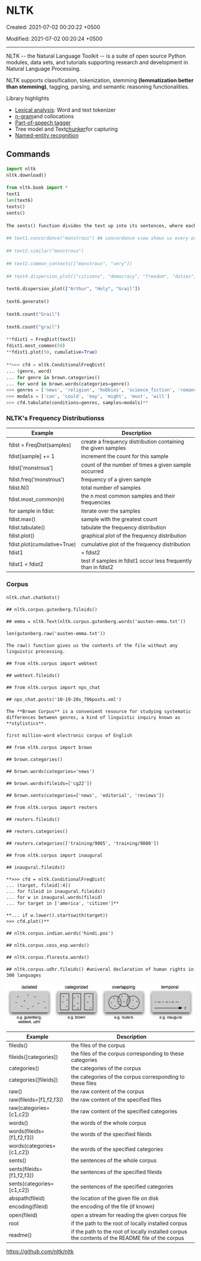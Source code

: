 # NLTK

Created: 2021-07-02 00:20:22 +0500

Modified: 2021-07-02 00:20:24 +0500

---

NLTK -- the Natural Language Toolkit -- is a suite of open source Python modules, data sets, and tutorials supporting research and development in Natural Language Processing.

NLTK supports classification, tokenization, stemming **(lemmatization better than stemming)**, tagging, parsing, and semantic reasoning functionalities.

Library highlights

- [Lexical analysis](https://en.wikipedia.org/wiki/Lexical_analysis): Word and text tokenizer
- [n-gram](https://en.wikipedia.org/wiki/N-gram)and collocations
- [Part-of-speech tagger](https://en.wikipedia.org/wiki/Part-of-speech_tagging)
- Tree model and Text[chunker](https://en.wikipedia.org/wiki/Chunking_(computational_linguistics))for capturing
- [Named-entity recognition](https://en.wikipedia.org/wiki/Named-entity_recognition)

## Commands

```python
import nltk
nltk.download()

from nltk.book import *
text1
len(text6)
texts()
sents()

The sents() function divides the text up into its sentences, where each sentence is a list of words

## text1.concordance("monstrous") #A concordance view shows us every occurrence of a given word, together with some context

## text2.similar("monstrous")

## text2.common_contexts(["monstrous", "very"])

## text4.dispersion_plot(["citizens", "democracy", "freedom", "duties", "America"])

text6.dispersion_plot(["Arthur", "Holy", "Grail"])

text6.generate()

text6.count("Grail")

text6.count("grail")

**fdist1 = FreqDist(text1)
fdist1.most_common(50)
**fdist1.plot(50, cumulative=True)

**>>> cfd = nltk.ConditionalFreqDist(
... (genre, word)
... for genre in brown.categories()
... for word in brown.words(categories=genre))
>>> genres = ['news', 'religion', 'hobbies', 'science_fiction', 'romance', 'humor']
>>> modals = ['can', 'could', 'may', 'might', 'must', 'will']
>>> cfd.tabulate(conditions=genres, samples=modals)**

```

### NLTK's Frequency Distributionss

| **Example**                 | **Description**                                                |
|--------------------------|----------------------------------------------|
| fdist = FreqDist(samples)   | create a frequency distribution containing the given samples   |
| fdist[sample] += 1        | increment the count for this sample                            |
| fdist['monstrous']      | count of the number of times a given sample occurred           |
| fdist.freq('monstrous')   | frequency of a given sample                                    |
| fdist.N()                   | total number of samples                                        |
| fdist.most_common(n)        | the n most common samples and their frequencies                |
| for sample in fdist:        | iterate over the samples                                       |
| fdist.max()                 | sample with the greatest count                                 |
| fdist.tabulate()            | tabulate the frequency distribution                            |
| fdist.plot()                | graphical plot of the frequency distribution                   |
| fdist.plot(cumulative=True) | cumulative plot of the frequency distribution                  |
| fdist1 |= fdist2           | update fdist1 with counts from fdist2                          |
| fdist1 < fdist2            | test if samples in fdist1 occur less frequently than in fdist2 |

### Corpus

```
nltk.chat.chatbots()

## nltk.corpus.gutenberg.fileids()

## emma = nltk.Text(nltk.corpus.gutenberg.words('austen-emma.txt'))

len(gutenberg.raw('austen-emma.txt'))

The raw() function gives us the contents of the file without any linguistic processing.

## from nltk.corpus import webtext

## webtext.fileids()

## from nltk.corpus import nps_chat

## nps_chat.posts('10-19-20s_706posts.xml')

The **Brown Corpus** is a convenient resource for studying systematic differences between genres, a kind of linguistic inquiry known as **stylistics**.

first million-word electronic corpus of English

## from nltk.corpus import brown

## brown.categories()

## brown.words(categories='news')

## brown.words(fileids=['cg22'])

## brown.sents(categories=['news', 'editorial', 'reviews'])

## from nltk.corpus import reuters

## reuters.fileids()

## reuters.categories()

## reuters.categories(['training/9865', 'training/9880'])

## from nltk.corpus import inaugural

## inaugural.fileids()

**>>> cfd = nltk.ConditionalFreqDist(
... (target, fileid[:4])
... for fileid in inaugural.fileids()
... for w in inaugural.words(fileid)
... for target in ['america', 'citizen']**

**... if w.lower().startswith(target))
>>> cfd.plot()**

## nltk.corpus.indian.words('hindi.pos')

## nltk.corpus.cess_esp.words()

## nltk.corpus.floresta.words()

## nltk.corpus.udhr.fileids() #univeral declaration of human rights in 300 languages
```

![image](media/NLP_NLTK-image1.jpeg)

| **Example**                 | **Description**                                                                                   |
|------------------------|------------------------------------------------|
| fileids()                   | the files of the corpus                                                                           |
| fileids([categories])     | the files of the corpus corresponding to these categories                                         |
| categories()                | the categories of the corpus                                                                      |
| categories([fileids])     | the categories of the corpus corresponding to these files                                         |
| raw()                       | the raw content of the corpus                                                                     |
| raw(fileids=[f1,f2,f3])   | the raw content of the specified files                                                            |
| raw(categories=[c1,c2])   | the raw content of the specified categories                                                       |
| words()                     | the words of the whole corpus                                                                     |
| words(fileids=[f1,f2,f3]) | the words of the specified fileids                                                                |
| words(categories=[c1,c2]) | the words of the specified categories                                                             |
| sents()                     | the sentences of the whole corpus                                                                 |
| sents(fileids=[f1,f2,f3]) | the sentences of the specified fileids                                                            |
| sents(categories=[c1,c2]) | the sentences of the specified categories                                                         |
| abspath(fileid)             | the location of the given file on disk                                                            |
| encoding(fileid)            | the encoding of the file (if known)                                                               |
| open(fileid)                | open a stream for reading the given corpus file                                                   |
| root                        | if the path to the root of locally installed corpus                                               |
| readme()                    | if the path to the root of locally installed corpus the contents of the README file of the corpus |

<https://github.com/nltk/nltk>
